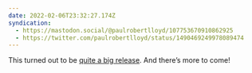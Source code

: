 ```yaml
---
date: 2022-02-06T23:32:27.174Z
syndication:
  - https://mastodon.social/@paulrobertlloyd/107753670910862925
  - https://twitter.com/paulrobertlloyd/status/1490469249978089474
---
```


This turned out to be [quite a big release](https://getindiekit.com/releases/#v030). And there’s more to come!
